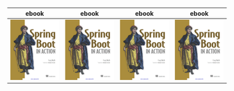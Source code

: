
|ebook|ebook|ebook|ebook|
|---|---|---|---|
|![adsf](https://github.com/qijintech/qijin-tech-library/blob/master/images/Spring%20Boot%20in%20Action.jpg)|![adsf](https://github.com/qijintech/qijin-tech-library/blob/master/images/Spring%20Boot%20in%20Action.jpg)|![adsf](https://github.com/qijintech/qijin-tech-library/blob/master/images/Spring%20Boot%20in%20Action.jpg)|![adsf](https://github.com/qijintech/qijin-tech-library/blob/master/images/Spring%20Boot%20in%20Action.jpg)|![adsf](https://github.com/qijintech/qijin-tech-library/blob/master/images/Spring%20Boot%20in%20Action.jpg)|
